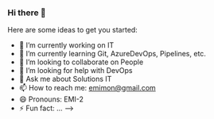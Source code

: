### Hi there 👋

Here are some ideas to get you started:

- 🔭 I’m currently working on IT
- 🌱 I’m currently learning Git, AzureDevOps, Pipelines, etc.
- 👯 I’m looking to collaborate on People
- 🤔 I’m looking for help with DevOps
- 💬 Ask me about Solutions IT
- 📫 How to reach me: emimon@gmail.com
- 😄 Pronouns: EMI-2
- ⚡ Fun fact: ...
-->
